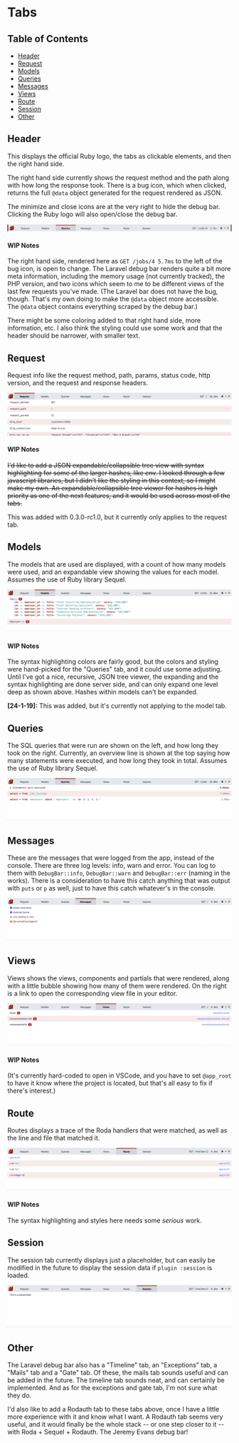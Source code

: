 # Tabs

## Table of Contents
- [Header](#header)
- [Request](#request)
- [Models](#models)
- [Queries](#queries)
- [Messages](#messages)
- [Views](#views)
- [Route](#route)
- [Session](#session)
- [Other](#other)

## Header

This displays the official Ruby logo, the tabs as clickable elements, and then the right hand side.

The right hand side currently shows the request method and the path along with how long the response took. There is a bug icon, which when clicked, returns the full `@data` object generated for the request rendered as JSON.

The minimize and close icons are at the very right to hide the debug bar. Clicking the Ruby logo will also open/close the debug bar.

![Header](/docs/tabs/header.png)

#### WIP Notes
The right hand side, rendered here as `GET /jobs/4 5.7ms` to the left of the bug icon, is open to change. The Laravel debug bar renders quite a bit more meta information, including the memory usage (not currently tracked), the PHP version, and two icons which seem to me to be different views of the last few requests you've made. (The Laravel bar does not have the bug, though. That's my own doing to make the `@data` object more accessible. The `@data` object contains everything scraped by the debug bar.)

There might be some coloring added to that right hand side, more information, etc. I also think the styling could use some work and that the header should be narrower, with smaller text.

## Request

Request info like the request method, path, params, status code, http version, and the request and response headers.

![Request Tab](/docs/tabs/request.png)

#### WIP Notes
~~I'd like to add a JSON expandable/collapsible tree view with syntax highlighting for some of the larger hashes, like env. I looked through a few javascript libraries, but I didn't like the styling in this context, so I might make my own. An expandable/collapsible tree viewer for hashes is high priority as one of the next features, and it would be used across most of the tabs.~~

This was added with 0.3.0-rc1.0, but it currently only applies to the request tab.

## Models

The models that are used are displayed, with a count of how many models were used, and an expandable view showing the values for each model. Assumes the use of Ruby library Sequel.

![Models Tab](/docs/tabs/models.png)

#### WIP Notes
The syntax highlighting colors are fairly good, but the colors and styling were hand-picked for the "Queries" tab, and it could use some adjusting. Until I've got a nice, recursive, JSON tree viewer, the expanding and the syntax highlighting are done server side, and can only expand one level deep as shown above. Hashes within models can't be expanded.

**[24-1-19]:** This was added, but it's currently not applying to the model tab.

## Queries

The SQL queries that were run are shown on the left, and how long they took on the right. Currently, an overview line is shown at the top saying how many statements were executed, and how long they took in total. Assumes the use of Ruby library Sequel.

![Queries Tab](/docs/tabs/queries.png)

## Messages

These are the messages that were logged from the app, instead of the console. There are three log levels: info, warn and error. You can log to them with `DebugBar::info`, `DebugBar::warn` and `DebugBar::err` (naming in the works). There is a consideration to have this catch anything that was output with `puts` or `p` as well, just to have this catch whatever's in the console.

![Messages Tab](/docs/tabs/messages.png)

## Views

Views shows the views, components and partials that were rendered, along with a little bubble showing how many of them were rendered. On the right is a link to open the corresponding view file in your editor.

![Views Tab](/docs/tabs/views.png)

#### WIP Notes
(It's currently hard-coded to open in VSCode, and you have to set `@app_root` to have it know where the project is located, but that's all easy to fix if there's interest.)

## Route

Routes displays a trace of the Roda handlers that were matched, as well as the line and file that matched it.

![Route Tab](/docs/tabs/route.png)

#### WIP Notes
The syntax highlighting and styles here needs some *serious* work.

## Session

The session tab currently displays just a placeholder, but can easily be modified in the future to display the session data if `plugin :session` is loaded.

![Session Tab](/docs/tabs/session.png)

## Other

The Laravel debug bar also has a "Timeline" tab, an "Exceptions" tab, a "Mails" tab and a "Gate" tab. Of these, the mails tab sounds useful and can be added in the future. The timeline tab sounds neat, and can certainly be implemented. And as for the exceptions and gate tab, I'm not sure what they do.

I'd also like to add a Rodauth tab to these tabs above, once I have a little more experience with it and know what I want. A Rodauth tab seems very useful, and it would finally be the whole stack -- or one step closer to it -- with Roda + Sequel + Rodauth. The Jeremy Evans debug bar!
